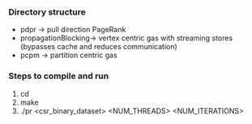 ### Directory structure ###

* pdpr -> pull direction PageRank
* propagationBlocking-> vertex centric gas with streaming stores (bypasses cache and reduces communication)
* pcpm -> partition centric gas

### Steps to compile and run ###
1. cd <directory>
2. make
3. ./pr <csr_binary_dataset> <NUM_THREADS> <NUM_ITERATIONS>
